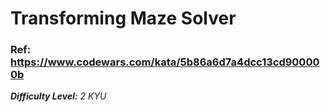 # Transforming Maze Solver

### Ref: https://www.codewars.com/kata/5b86a6d7a4dcc13cd900000b
***Difficulty Level:*** *2 KYU*
